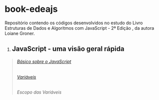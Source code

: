 # book-edeajs
Repositório contendo os códigos desenvolvidos no estudo do Livro Estruturas de Dados e Algoritmos com JavaScript - 2ª Edição , da autora Loiane Groner.

1. ## JavaScript - uma visão geral rápida
> ###### [Básico sobre o JavaScript](https://github.com/lorenascimentoo/book-edeajs/commit/03da2d5372d8ff7cd6638f045d1519c02484b4cc)
> ###### [Variáveis](https://github.com/lorenascimentoo/book-edeajs/commit/c06b56255f8ead40cad81a92d462dc8f4752507c)
> ###### Escopo das Variáveis

